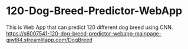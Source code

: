 # 120-Dog-Breed-Predictor-WebApp
This is Web App that can predict 120 different dog breed using CNN.
https://s6007541-120-dog-breed-predictor-webapp-mainpage-gjwl84.streamlitapp.com/DogBreed
